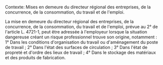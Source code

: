 Contexte: Mises en demeure du directeur régional des entreprises, de la concurrence, de la consommation, du travail et de l'emploi.

La mise en demeure du directeur régional des entreprises, de la concurrence, de la consommation, du travail et de l'emploi, prévue au 2° de l'article L. 4721-1, peut être adressée à l'employeur lorsque la situation dangereuse créant un risque professionnel trouve son origine, notamment : 1° Dans les conditions d'organisation du travail ou d'aménagement du poste de travail ; 2° Dans l'état des surfaces de circulation ; 3° Dans l'état de propreté et d'ordre des lieux de travail ; 4° Dans le stockage des matériaux et des produits de fabrication.